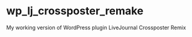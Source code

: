 wp_lj_crossposter_remake
========================

My working version of WordPress plugin LiveJournal Crossposter Remix